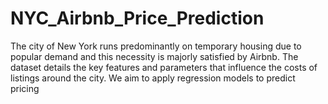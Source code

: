 # NYC_Airbnb_Price_Prediction
The city of  New York runs predominantly on temporary housing due to popular demand and this necessity  is majorly satisfied by Airbnb. The dataset details the key features and parameters that influence  the costs of listings around the city. We aim to apply regression models to predict pricing
